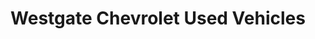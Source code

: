 ---
title: "Westgate Chevrolet Used Vehicles"
url: /amarillo/westgate-chevrolet-used-vehicles/
shop: Autohaus
---